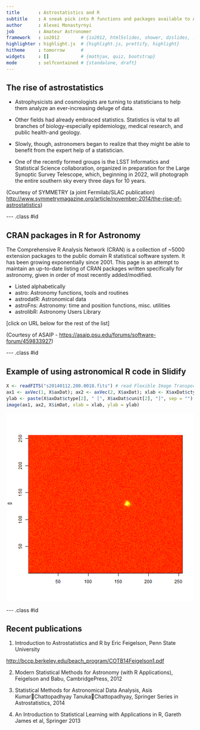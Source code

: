 ```yaml
---
title       : Astrostatistics and R
subtitle    : A sneak pick into R functions and packages available to Astrostatistics
author      : Alexei Monastyrnyi
job         : Amateur Astronomer
framework   : io2012        # {io2012, html5slides, shower, dzslides, ...}
highlighter : highlight.js  # {highlight.js, prettify, highlight}
hitheme     : tomorrow      # 
widgets     : []            # {mathjax, quiz, bootstrap}
mode        : selfcontained # {standalone, draft}
---
```


## The rise of astrostatistics
* Astrophysicists and cosmologists are turning to statisticians to help them analyze an ever-increasing deluge of data.

* Other fields had already embraced statistics. Statistics is vital to all branches of biology-especially epidemiology, medical research, and public health-and geology.

* Slowly, though, astronomers began to realize that they might be able to benefit from the expert help of a statistician.

* One of the recently formed groups is the LSST Informatics and Statistical Science collaboration, organized in preparation for the Large Synoptic Survey Telescope, which, beginning in 2022, will photograph the entire southern sky every three days for 10 years.

(Courtesy of SYMMETRY (a joint Fermilab/SLAC publication)
http://www.symmetrymagazine.org/article/november-2014/the-rise-of-astrostatistics)

--- .class #id 

## CRAN packages in R for Astronomy
The Comprehensive R Analysis Network (CRAN) is a collection of ~5000 extension packages to the public domain R statistical software system.  It has been growing exponentially since 2001.  This page is an attempt to maintain an up-to-date listing of CRAN packages written specifically for astronomy, given in order of most recently added/modified.  

* Listed alphabetically
* astro: Astronomy functions, tools and routines 
* astrodatR: Astronomical data
* astroFns: Astronomy: time and position functions, misc. utilities
* astrolibR: Astronomy Users Library

[click on URL below for the rest of the list]

(Courtesy of ASAIP - https://asaip.psu.edu/forums/software-forum/459833927)

--- .class #id 

## Example of using astronomical R code in Slidify

```r
X <- readFITS("s20140112.200.0018.fits") # read Flexible Image Transport System observation file
ax1 <- axVec(1, X$axDat); ax2 <- axVec(2, X$axDat); xlab <- X$axDat$ctype[1]
ylab <- paste(X$axDat$ctype[2], " [", X$axDat$cunit[2], "]", sep = "")
image(ax1, ax2, X$imDat, xlab = xlab, ylab = ylab)
```

![plot of chunk unnamed-chunk-1](assets/fig/unnamed-chunk-1-1.png) 

--- .class #id 

## Recent publications

1. Introduction to Astrostatistics and R by Eric Feigelson, Penn State University

http://bccp.berkeley.edu/beach_program/COTB14Feigelson1.pdf

2. Modern Statistical Methods for Astronomy (with R Applications), Feigelson and Babu, CambridgePress, 2012

3. Statistical Methods for Astronomical Data Analysis, Asis KumarChattopadhyay
TanukaChattopadhyay, Springer Series in Astrostatistics, 2014

4. An Introduction to Statistical Learning with Applications in R, Gareth James et al, Springer 2013


